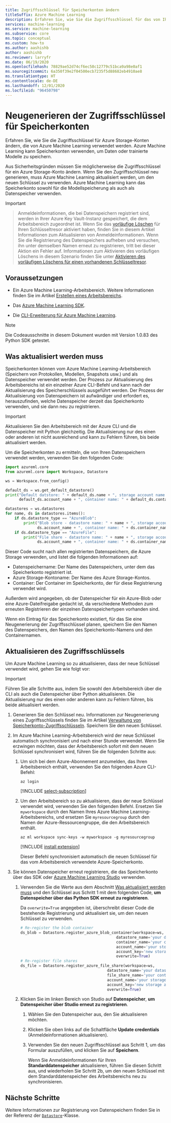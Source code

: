 ```yaml
---
title: Zugriffsschlüssel für Speicherkonten ändern
titleSuffix: Azure Machine Learning
description: Erfahren Sie, wie Sie die Zugriffsschlüssel für das von Ihrem Arbeitsbereich verwendete Azure Storage-Konto ändern können. Azure Machine Learning verwendet ein Azure Storage-Konto, um Daten und Modelle zu speichern.
services: machine-learning
ms.service: machine-learning
ms.subservice: core
ms.topic: conceptual
ms.custom: how-to
ms.author: aashishb
author: aashishb
ms.reviewer: larryfr
ms.date: 06/19/2020
ms.openlocfilehash: 78829ae52d74cf6ec58c12779c51bca9a98e0af1
ms.sourcegitcommit: 6a350f39e2f04500ecb7235f5d88682eb4910ae8
ms.translationtype: HT
ms.contentlocale: de-DE
ms.lasthandoff: 12/01/2020
ms.locfileid: "96450798"
---
```

# <a name="regenerate-storage-account-access-keys"></a>Neugenerieren der Zugriffsschlüssel für Speicherkonten


Erfahren Sie, wie Sie die Zugriffsschlüssel für Azure Storage-Konten ändern, die von Azure Machine Learning verwendet werden. Azure Machine Learning kann Speicherkonten verwenden, um Daten oder trainierte Modelle zu speichern.

Aus Sicherheitsgründen müssen Sie möglicherweise die Zugriffsschlüssel für ein Azure Storage-Konto ändern. Wenn Sie den Zugriffsschlüssel neu generieren, muss Azure Machine Learning aktualisiert werden, um den neuen Schlüssel zu verwenden. Azure Machine Learning kann das Speicherkonto sowohl für die Modellspeicherung als auch als Datenspeicher verwenden.

> [!IMPORTANT]

> Anmeldeinformationen, die bei Datenspeichern registriert sind, werden in Ihrer Azure Key Vault-Instanz gespeichert, die dem Arbeitsbereich zugeordnet ist. Wenn Sie das [vorläufige Löschen](../key-vault/general/soft-delete-overview.md) für Ihren Schlüsseltresor aktiviert haben, finden Sie in diesem Artikel Informationen zum Aktualisieren von Anmeldeinformationen. Wenn Sie die Registrierung des Datenspeichers aufheben und versuchen, ihn unter demselben Namen erneut zu registrieren, tritt bei dieser Aktion ein Fehler auf. Informationen zum Aktivieren des vorläufigen Löschens in diesem Szenario finden Sie unter [Aktivieren des vorläufigen Löschens für einen vorhandenen Schlüsseltresor]( https://docs.microsoft.com/azure/key-vault/general/soft-delete-change#turn-on-soft-delete-for-an-existing-key-vault).

## <a name="prerequisites"></a>Voraussetzungen

* Ein Azure Machine Learning-Arbeitsbereich. Weitere Informationen finden Sie im Artikel [Erstellen eines Arbeitsbereichs](how-to-manage-workspace.md).

* Das [Azure Machine Learning SDK](/python/api/overview/azure/ml/install?preserve-view=true&view=azure-ml-py).

* Die [CLI-Erweiterung für Azure Machine Learning](reference-azure-machine-learning-cli.md).

> [!NOTE]
> Die Codeausschnitte in diesem Dokument wurden mit Version 1.0.83 des Python SDK getestet.

<a id="whattoupdate"></a> 

## <a name="what-needs-to-be-updated"></a>Was aktualisiert werden muss

Speicherkonten können vom Azure Machine Learning-Arbeitsbereich (Speichern von Protokollen, Modellen, Snapshots usw.) und als Datenspeicher verwendet werden. Der Prozess zur Aktualisierung des Arbeitsbereichs ist ein einzelner Azure CLI-Befehl und kann nach der Aktualisierung des Speicherschlüssels ausgeführt werden. Der Prozess der Aktualisierung von Datenspeichern ist aufwändiger und erfordert es, herauszufinden, welche Datenspeicher derzeit das Speicherkonto verwenden, und sie dann neu zu registrieren.

> [!IMPORTANT]
> Aktualisieren Sie den Arbeitsbereich mit der Azure CLI und die Datenspeicher mit Python gleichzeitig. Die Aktualisierung nur des einen oder anderen ist nicht ausreichend und kann zu Fehlern führen, bis beide aktualisiert werden.

Um die Speicherkonten zu ermitteln, die von Ihren Datenspeichern verwendet werden, verwenden Sie den folgenden Code:

```python
import azureml.core
from azureml.core import Workspace, Datastore

ws = Workspace.from_config()

default_ds = ws.get_default_datastore()
print("Default datstore: " + default_ds.name + ", storage account name: " +
      default_ds.account_name + ", container name: " + default_ds.container_name)

datastores = ws.datastores
for name, ds in datastores.items():
    if ds.datastore_type == "AzureBlob":
        print("Blob store - datastore name: " + name + ", storage account name: " +
              ds.account_name + ", container name: " + ds.container_name)
    if ds.datastore_type == "AzureFile":
        print("File share - datastore name: " + name + ", storage account name: " +
              ds.account_name + ", container name: " + ds.container_name)
```

Dieser Code sucht nach allen registrierten Datenspeichern, die Azure Storage verwenden, und listet die folgenden Informationen auf:

* Datenspeichername: Der Name des Datenspeichers, unter dem das Speicherkonto registriert ist.
* Azure Storage-Kontoname: Der Name des Azure Storage-Kontos.
* Container: Der Container im Speicherkonto, der für diese Registrierung verwendet wird.

Außerdem wird angegeben, ob der Datenspeicher für ein Azure-Blob oder eine Azure-Dateifreigabe gedacht ist, da verschiedene Methoden zum erneuten Registrieren der einzelnen Datenspeichertypen vorhanden sind.

Wenn ein Eintrag für das Speicherkonto existiert, für das Sie eine Neugenerierung der Zugriffsschlüssel planen, speichern Sie den Namen des Datenspeichers, den Namen des Speicherkonto-Namens und den Containernamen.

## <a name="update-the-access-key"></a>Aktualisieren des Zugriffsschlüssels

Um Azure Machine Learning so zu aktualisieren, dass der neue Schlüssel verwendet wird, gehen Sie wie folgt vor:

> [!IMPORTANT]
> Führen Sie alle Schritte aus, indem Sie sowohl den Arbeitsbereich über die CLI als auch die Datenspeicher über Python aktualisieren. Die Aktualisierung nur des einen oder anderen kann zu Fehlern führen, bis beide aktualisiert werden.

1. Generieren Sie den Schlüssel neu. Informationen zur Neugenerierung eines Zugriffsschlüssels finden Sie im Artikel [Verwaltung von Speicherkonto-Zugriffsschlüsseln](../storage/common/storage-account-keys-manage.md). Speichern Sie den neuen Schlüssel.

1. Im Azure Machine Learning-Arbeitsbereich wird der neue Schlüssel automatisch synchronisiert und nach einer Stunde verwendet. Wenn Sie erzwingen möchten, dass der Arbeitsbereich sofort mit dem neuen Schlüssel synchronisiert wird, führen Sie die folgenden Schritte aus:

    1. Um sich bei dem Azure-Abonnement anzumelden, das Ihren Arbeitsbereich enthält, verwenden Sie den folgenden Azure CLI-Befehl:

        ```azurecli-interactive
        az login
        ```

        [!INCLUDE [select-subscription](../../includes/machine-learning-cli-subscription.md)]

    1. Um den Arbeitsbereich so zu aktualisieren, dass der neue Schlüssel verwendet wird, verwenden Sie den folgenden Befehl. Ersetzen Sie `myworkspace` durch den Namen Ihres Azure Machine Learning-Arbeitsbereichs, und ersetzen Sie `myresourcegroup` durch den Namen der Azure-Ressourcengruppe, die den Arbeitsbereich enthält.

        ```azurecli-interactive
        az ml workspace sync-keys -w myworkspace -g myresourcegroup
        ```

        [!INCLUDE [install extension](../../includes/machine-learning-service-install-extension.md)]

        Dieser Befehl synchronisiert automatisch die neuen Schlüssel für das vom Arbeitsbereich verwendete Azure-Speicherkonto.

1. Sie können Datenspeicher erneut registrieren, die das Speicherkonto über das SDK oder [Azure Machine Learning Studio](https://ml.azure.com) verwenden.
    1. Verwenden Sie die Werte aus dem Abschnitt [Was aktualisiert werden muss](#whattoupdate) und den Schlüssel aus Schritt 1 mit dem folgenden Code, **um Datenspeicher über das Python SDK erneut zu registrieren**. 
    
        Da `overwrite=True` angegeben ist, überschreibt dieser Code die bestehende Registrierung und aktualisiert sie, um den neuen Schlüssel zu verwenden.
    
        ```python
        # Re-register the blob container
        ds_blob = Datastore.register_azure_blob_container(workspace=ws,
                                                  datastore_name='your datastore name',
                                                  container_name='your container name',
                                                  account_name='your storage account name',
                                                  account_key='new storage account key',
                                                  overwrite=True)
        # Re-register file shares
        ds_file = Datastore.register_azure_file_share(workspace=ws,
                                              datastore_name='your datastore name',
                                              file_share_name='your container name',
                                              account_name='your storage account name',
                                              account_key='new storage account key',
                                              overwrite=True)
        
        ```
    
    1. Klicken Sie im linken Bereich von Studio auf **Datenspeicher**, **um Datenspeicher über Studio erneut zu registrieren**. 
        1. Wählen Sie den Datenspeicher aus, den Sie aktualisieren möchten.
        1. Klicken Sie oben links auf die Schaltfläche **Update credentials** (Anmeldeinformationen aktualisieren). 
        1. Verwenden Sie den neuen Zugriffsschlüssel aus Schritt 1, um das Formular auszufüllen, und klicken Sie auf **Speichern**.
        
            Wenn Sie Anmeldeinformationen für Ihren **Standarddatenspeicher** aktualisieren, führen Sie diesen Schritt aus, und wiederholen Sie Schritt 2b, um den neuen Schlüssel mit dem Standarddatenspeicher des Arbeitsbereichs neu zu synchronisieren. 

## <a name="next-steps"></a>Nächste Schritte

Weitere Informationen zur Registrierung von Datenspeichern finden Sie in der Referenz der [`Datastore`](/python/api/azureml-core/azureml.core.datastore%28class%29?preserve-view=true&view=azure-ml-py)-Klasse.